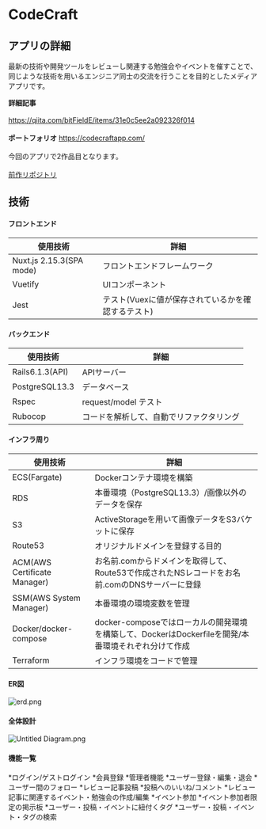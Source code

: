 # CodeCraft
## アプリの詳細
最新の技術や開発ツールをレビューし関連する勉強会やイベントを催すことで、同じような技術を用いるエンジニア同士の交流を行うことを目的としたメディアアプリです。

**詳細記事**
<br>
<br>
https://qiita.com/bitFieldE/items/31e0c5ee2a092326f014
<br>
<br>
**ポートフォリオ**
https://codecraftapp.com/
<br>
<br>
今回のアプリで2作品目となります。
<br>
<br>
[前作リポジトリ](https://github.com/RkAirforce/aic_tech)

## 技術
#### フロントエンド

|使用技術|詳細|
|-|-|
|Nuxt.js 2.15.3(SPA mode)|フロントエンドフレームワーク|
|Vuetify|UIコンポーネント|
|Jest|テスト(Vuexに値が保存されているかを確認するテスト)|

#### バックエンド

|使用技術|詳細|
|-|-|
|Rails6.1.3(API)|APIサーバー|
|PostgreSQL13.3|データベース|
|Rspec|request/model テスト|
|Rubocop|コードを解析して、自動でリファクタリング|


#### インフラ周り

|使用技術|詳細|
|-|-|
|ECS(Fargate)|Dockerコンテナ環境を構築|
|RDS|本番環境（PostgreSQL13.3）/画像以外のデータを保存|
|S3|ActiveStorageを用いて画像データをS3バケットに保存|
|Route53|オリジナルドメインを登録する目的|
|ACM(AWS Certificate Manager)|お名前.comからドメインを取得して、Route53で作成されたNSレコードをお名前.comのDNSサーバーに登録|
|SSM(AWS System Manager)|本番環境の環境変数を管理|
|Docker/docker-compose|docker-composeではローカルの開発環境を構築して、DockerはDockerfileを開発/本番環境それぞれ分けて作成|
|Terraform|インフラ環境をコードで管理|

#### ER図
![erd.png](https://qiita-image-store.s3.ap-northeast-1.amazonaws.com/0/321060/2061b851-441f-24ea-105a-45e8dcd71e0f.png)

#### 全体設計
![Untitled Diagram.png](https://qiita-image-store.s3.ap-northeast-1.amazonaws.com/0/321060/3d25239a-2e25-e2b2-0c81-d70cbd1945bc.png)

#### 機能一覧
*ログイン/ゲストログイン
*会員登録
*管理者機能
*ユーザー登録・編集・退会
*ユーザー間のフォロー
*レビュー記事投稿
*投稿へのいいね/コメント
*レビュー記事に関連するイベント・勉強会の作成/編集
*イベント参加
*イベント参加者限定の掲示板
*ユーザー・投稿・イベントに紐付くタグ
*ユーザー・投稿・イベント・タグの検索